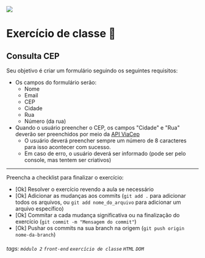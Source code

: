 ![](https://i.imgur.com/xG74tOh.png)

# Exercício de classe 🏫

## Consulta CEP

Seu objetivo é criar um formulário seguindo os seguintes requisitos:

- Os campos do formulário serão:
  - Nome
  - Email
  - CEP
  - Cidade
  - Rua
  - Número (da rua)
- Quando o usuário preencher o CEP, os campos "Cidade" e "Rua" deverão ser preenchidos por meio da [API ViaCep](https://viacep.com.br)
  - O usuário deverá preencher sempre um número de 8 caracteres para isso acontecer com sucesso.
  - Em caso de erro, o usuário deverá ser informado (pode ser pelo console, mas tentem ser criativos)

---

Preencha a checklist para finalizar o exercício:

- [Ok] Resolver o exercício revendo a aula se necessário
- [Ok] Adicionar as mudanças aos commits (`git add .` para adicionar todos os arquivos, ou `git add nome_do_arquivo` para adicionar um arquivo específico)
- [Ok] Commitar a cada mudança significativa ou na finalização do exercício (`git commit -m "Mensagem do commit"`)
- [Ok] Pushar os commits na sua branch na origem (`git push origin nome-da-branch`)

###### tags: `módulo 2` `front-end` `exercício de classe` `HTML` `DOM`
